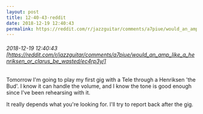 ```yaml
---
layout: post
title: 12-40-43-reddit
date: 2018-12-19 12:40:43
permalink: https://reddit.com/r/jazzguitar/comments/a7piue/would_an_amp_like_a_henriksen_or_clarus_be_wasted/ec4rp3y/
---
```


###### 2018-12-19 12:40:43 [https://reddit.com/r/jazzguitar/comments/a7piue/would_an_amp_like_a_henriksen_or_clarus_be_wasted/ec4rp3y/]
Tomorrow I'm going to play my first gig with a Tele through a Henriksen 'the Bud'. I know it can handle the volume, and I know the tone is good enough since I've been rehearsing with it.

It really depends what you're looking for. I'll try to report back after the gig.
